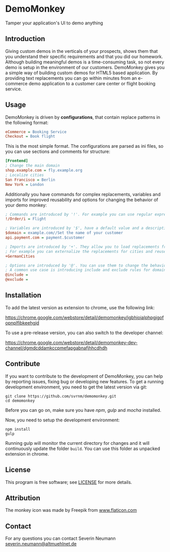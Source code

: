 # DemoMonkey
Tamper your application's UI to demo anything

## Introduction
Giving custom demos in the verticals of your prospects, shows them that you understand their specific requirements and that you did our homework. Although building meaningful demos is a time-consuming task, so not every demo is setup in the environment of our customers. DemoMonkey gives you a simple way of building custom demos for HTML5 based application. By providing text replacements you can go within minutes from an e-commerce demo application to a customer care center or flight booking service.

## Usage
DemoMonkey is driven by __configurations__, that contain replace patterns in the following format:

```ini
eCommerce = Booking Service
Checkout = Book flight
```

This is the most simple format. The configurations are parsed as ini files, so you can use sections and comments for structure:

```ini
[Frontend]
; Change the main domain
shop.example.com = fly.example.org
; Localize cities
San Francisco = Berlin
New York = London
```

Additionally you have commands for complex replacements, variables and imports for improved reusability and options for changing the behavior of your demo monkey:

```ini
; Commands are introduced by '!'. For example you can use regular expressions:
!/Order/i = Flight

; Variables are introduced by '$', have a default value and a description
$domain = example.com//Set the name of your customer
api.payment.com = payment.$customer

; Imports are introduced by '+'. They allow you to load replacements from other configurations.
; For example you can externalize the replacements for cities and reuse it over and over again.
+GermanCities

; Options are introduced by '@'. You can use them to change the behavior of tampermonkey.
; A common use case is introducing include and exclude rules for domains:
@include =
@exclude =
```

## Installation
To add the latest version as extension to chrome, use the following link:

https://chrome.google.com/webstore/detail/demomonkey/jgbhioialphpgjgofopnplfibkeehgjd

To use a pre-release version, you can also switch to the developer channel:

https://chrome.google.com/webstore/detail/demomonkey-dev-channel/dgmdcddamkccpmefapgabnafjhhcdhdh

## Contribute
If you want to contribute to the development of DemoMonkey, you can help by reporting issues, fixing bug or developing new features. To get a running development environment, you need to get the latest version via git:

```shell
git clone https://github.com/svrnm/demomonkey.git
cd demomonkey
```

Before you can go on, make sure you have *npm*, *gulp* and *mocha* installed.

Now, you need to setup the development environment:

```shell
npm install
gulp
```

Running gulp will monitor the current directory for changes and it will continuously update the folder `build`. You can use this folder as unpacked extension in chrome.

## License
This program is free software; see [LICENSE](./LICENSE) for more details.

## Attribution
The monkey icon was made by Freepik from www.flaticon.com

## Contact ###
For any questions you can contact Severin Neumann <severin.neumann@altmuehlnet.de>
